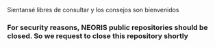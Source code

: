 Sientansé libres de consultar y los consejos son bienvenidos

### For security reasons, **NEORIS** public repositories should be closed. So we request to close this repository shortly

